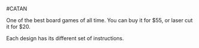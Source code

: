 #CATAN

One of the best board games of all time. You can buy it for $55, or laser cut it for $20.

Each design has its different set of instructions.
